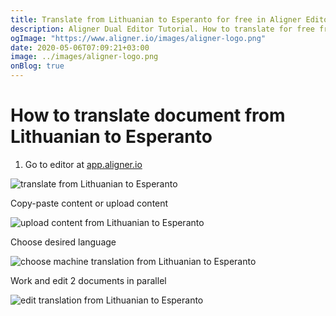 ```yaml
---
title: Translate from Lithuanian to Esperanto for free in Aligner Editor
description: Aligner Dual Editor Tutorial. How to translate for free from Lithuanian to Esperanto. Aligner is multilingual document management platform. 
ogImage: "https://www.aligner.io/images/aligner-logo.png"
date: 2020-05-06T07:09:21+03:00
image: ../images/aligner-logo.png
onBlog: true
---
```


# How to translate document from Lithuanian to Esperanto

1. Go to editor at [app.aligner.io](https://app.aligner.io "Aligner App web page")

![translate from Lithuanian to Esperanto](../aligner-blank-editor.png "translate from Lithuanian to Esperanto")

Copy-paste content or upload content

![upload content from Lithuanian to Esperanto](../aligner-uploaded-document.png "upload content from Lithuanian to Esperanto")

Choose desired language

![choose machine translation from Lithuanian to Esperanto](../aligner-language-dropdown.png "choose machine translation from Lithuanian to Esperanto")

Work and edit 2 documents in parallel

![edit translation from Lithuanian to Esperanto](../aligner-double-sitded-editor.png "edit translation from Lithuanian to Esperanto")

